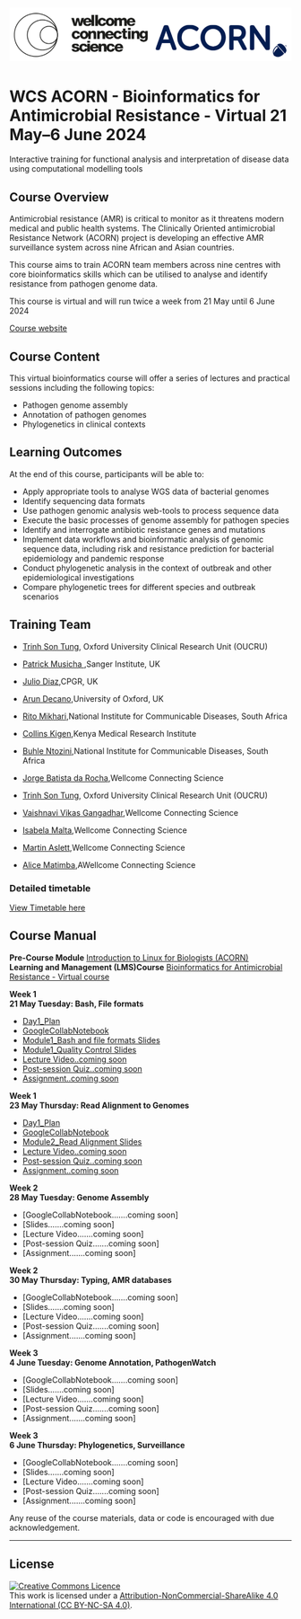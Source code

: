 # <img src="course_data/WCS_ACORN_Logo.png"/>

# WCS ACORN - Bioinformatics for Antimicrobial Resistance - Virtual 21 May–6 June 2024

Interactive training for functional analysis and interpretation of disease data using computational modelling tools

## Course Overview

Antimicrobial resistance (AMR) is critical to monitor as it threatens modern medical and public health systems. The Clinically Oriented antimicrobial Resistance Network (ACORN) project is developing an effective AMR surveillance system across nine African and Asian countries.

This course aims to train ACORN team members across nine centres with core bioinformatics skills which can be utilised to analyse and identify resistance from pathogen genome data.

This course is virtual and will run twice a week from 21 May until 6 June 2024

[Course website](https://coursesandconferences.wellcomeconnectingscience.org/event/wcs-acorn-bioinformatics-for-antimicrobial-resistance-virtual-20240521/)

## Course Content

This virtual bioinformatics course will offer a series of lectures and practical sessions including the following topics:

- Pathogen genome assembly
- Annotation of pathogen genomes
- Phylogenetics in clinical contexts

## Learning Outcomes

At the end of this course, participants will be able to:

- Apply appropriate tools to analyse WGS data of bacterial genomes
- Identify sequencing data formats
- Use pathogen genomic analysis web-tools to process sequence data
- Execute the basic processes of genome assembly for pathogen species
- Identify and interrogate antibiotic resistance genes and mutations
- Implement data workflows and bioinformatic analysis of genomic sequence data, including risk and resistance prediction for bacterial epidemiology and pandemic response
- Conduct phylogenetic analysis in the context of outbreak and other epidemiological investigations
- Compare phylogenetic trees for different species and outbreak scenarios

## Training Team
- [Trinh Son Tung](https://www.researchgate.net/profile/Tung-Trinh), Oxford University Clinical Research Unit (OUCRU)
- [Patrick Musicha ](link),Sanger Institute, UK
- [Julio Diaz](link),CPGR, UK
- [Arun Decano](link),University of Oxford, UK
- [Rito Mikhari](link),National Institute for Communicable Diseases, South Africa
- [Collins Kigen](link),Kenya Medical Research Institute
- [Buhle Ntozini](link),National Institute for Communicable Diseases, South Africa

- [Jorge Batista da Rocha](https://www.wellcomeconnectingscience.org/person/batista-da-rocha-jorge/),Wellcome Connecting Science
- [Trinh Son Tung](https://www.researchgate.net/profile/Tung-Trinh), Oxford University Clinical Research Unit (OUCRU)
- [Vaishnavi Vikas Gangadhar](https://www.wellcomeconnectingscience.org/person/gangadhar-vaishnavi/),Wellcome Connecting Science
- [Isabela Malta](https://www.wellcomeconnectingscience.org/person/malta-isabela/),Wellcome Connecting Science
- [Martin Aslett](https://www.wellcomeconnectingscience.org/person/aslett-martin/),Wellcome Connecting Science
- [Alice Matimba](https://www.wellcomeconnectingscience.org/person/matimba-alice/#),AWellcome Connecting Science

### Detailed timetable
[View Timetable here](ACORN_TimeTable.pdf)

## Course Manual

**Pre-Course Module** [Introduction to Linux for Biologists (ACORN)](https://lms.wellcomeconnectingscience.org/course/view.php?id=165)  
**Learning and Management (LMS)Course** [Bioinformatics for Antimicrobial Resistance - Virtual course](https://lms.wellcomeconnectingscience.org/course/view.php?id=165)

**Week 1**   
**21 May Tuesday: Bash, File formats**  
- [Day1_Plan](course_data/21_May_Day_1/Day1_Plan.md) 
- [GoogleCollabNotebook](https://githubtocolab.com/WCSCourses/ACORN-ClinAMR/blob/main/course_data/21_May_Day_1/Module_1_ACORN_vBioinf.ipynb)  
- [Module1_Bash and file formats Slides](course_data/21_May_Day_1/WCS_ACORN_Course_Slides_Module1_Bash_and_file_formats.pdf)  
- [Module1_Quality Control Slides](course_data/21_May_Day_1/WCS_ACORN_Course_Slides_Module1_Quality_Control.pdf)  
- [Lecture Video..coming soon](Modules/)  
- [Post-session Quiz..coming soon](Modules/)  
- [Assignment..coming soon](Modules/)  

**Week 1**   
**23 May Thursday: Read Alignment to Genomes**  
- [Day1_Plan](course_data/23_May_Day_2) 
- [GoogleCollabNotebook](https://githubtocolab.com/WCSCourses/ACORN-ClinAMR/blob/main/course_data/23_May_Day_2/Module_2_ACORN_Read_alignments.ipynb)  
- [Module2_Read Alignment Slides](course_data/23_May_Day_2/WCS_ACORN_Course_Slides_Read_Alignment.pdf)   
- [Lecture Video..coming soon](Modules/)  
- [Post-session Quiz..coming soon](Modules/)  
- [Assignment..coming soon](Modules/)  

**Week 2**   
**28 May Tuesday: Genome Assembly**  
- [GoogleCollabNotebook.......coming soon] 
- [Slides.......coming soon]
- [Lecture Video.......coming soon]
- [Post-session Quiz.......coming soon]
- [Assignment.......coming soon]

**Week 2**   
**30 May Thursday: Typing, AMR databases**  
- [GoogleCollabNotebook.......coming soon] 
- [Slides.......coming soon]
- [Lecture Video.......coming soon]
- [Post-session Quiz.......coming soon]
- [Assignment.......coming soon]

**Week 3**   
**4 June Tuesday: Genome Annotation, PathogenWatch**  
- [GoogleCollabNotebook.......coming soon] 
- [Slides.......coming soon]
- [Lecture Video.......coming soon]
- [Post-session Quiz.......coming soon]
- [Assignment.......coming soon]

**Week 3**   
**6 June Thursday: Phylogenetics, Surveillance**  
- [GoogleCollabNotebook.......coming soon] 
- [Slides.......coming soon]
- [Lecture Video.......coming soon]
- [Post-session Quiz.......coming soon]
- [Assignment.......coming soon]

Any reuse of the course materials, data or code is encouraged with due acknowledgement.

******
## License
<a rel="license" href="http://creativecommons.org/licenses/by/4.0/"><img alt="Creative Commons Licence" style="border-width:0" src="https://i.creativecommons.org/l/by-nc-sa/4.0/88x31.png" /></a><br />This work is licensed under a <a rel="license" href="https://creativecommons.org/licenses/by-nc-sa/4.0/">Attribution-NonCommercial-ShareAlike 4.0 International (CC BY-NC-SA 4.0)</a>.

